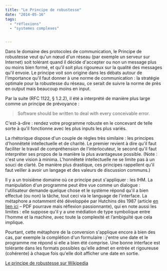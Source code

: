 ```yaml
---
title: "Le Principe de robustesse"
date: "2014-05-16"
tags:
  - "réflexions"
  - "systemes complexes"


---
```


Dans le domaine des protocoles de communication, le Principe de robustesse veut qu'un nœud d'un réseau (par exemple un serveur sur Internet) soit tolérant quand il décide d'accepter ou non un message plus ou moins bien formé, et qu'il soit plus rigoureux sur la qualité des messages qu'il envoie. Le principe voit son origine dans les débats autour de l'importance qu'il faut donner à une norme de communication : la stratégie optimale pour la robustesse du réseau, ce serait de suivre la norme de près en output mais beaucoup moins en input.

Par la suite (RFC 1122, § 1.2.2), il été a interprété de manière plus large comme un principe de prévoyance :

> Software should be written to deal with every conceivable error.

C'est-à-dire : rendez votre programme robuste en le concevant de telle sorte à qu'il fonctionne avec les plus inputs les plus variés.

La rhétorique dispose d'un couple de règles très similaire : les principes d'honnêteté intellectuelle et de charité. Le premier revient à dire qu'il faut faciliter le travail de compréhension de l'interlocuteur, le second qu'il faut interpréter ses propos de la manière la plus avantageuse possible. (Note : c'est une vision à minima. L'honnêteté intellectuelle ne se limite pas à un souci de clarté. De manière plus drastique, ces principes rappellent qu'il faut veiller à avoir un langage et des valeurs de discussion communs.)

Il y a un troisième domaine où ce principe peut s'appliquer : les IHM. La manipulation d'un programme peut être vue comme un dialogue : l'utilisateur demande quelque chose et le système répond qu'il a bien effectué (ou non) la tâche, tout ceci via le language de l'interface. La métaphore a notamment été développée par Hutchins dès 1987 (article [en lien ici](http://www.dtic.mil/dtic/tr/fulltext/u2/a182248.pdf) – PDF pourrave mais réflexion passionnante), qui en note aussi les limites : elle suppose qu'il y a une médiation de type symbolique entre l'homme et la machine, avec toute la complexité et l’ambiguïté que cela implique.

Pourtant, cette métaphore de la conversion s'applique encore à bien des cas, par exemple la complétion d'un formulaire : j'entre une date et le programme me répond si elle a bien été comprise. Une bonne interface est tolérante dans les formats possibles qu'elle admet en entrée et rigoureuse (cohérente) à chaque fois qu'elle doit afficher une date en sortie.

[Le principe de robustesse sur Wikipedia](http://en.wikipedia.org/wiki/Robustness_principle)
